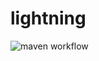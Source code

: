 # lightning

![maven workflow](https://github.com/van-leon/lightning/actions/workflows/maven.yml/badge.svg)
